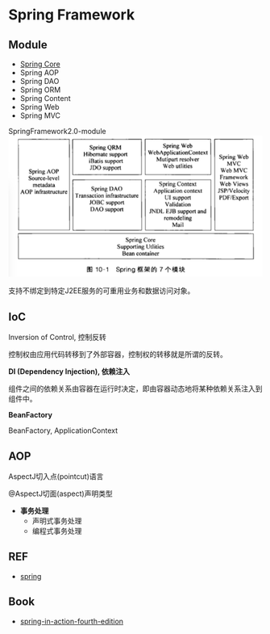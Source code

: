 # Spring Framework


## Module

- [Spring Core](SpringCore.md)
- Spring AOP
- Spring DAO
- Spring ORM
- Spring Content
- Spring Web
- Spring MVC

SpringFramework2.0-module
![module](../img/SpringFramework2.0-module.png)

支持不绑定到特定J2EE服务的可重用业务和数据访问对象。


## IoC
Inversion of Control, 控制反转

控制权由应用代码转移到了外部容器，控制权的转移就是所谓的反转。

**DI (Dependency Injection), 依赖注入**

组件之间的依赖关系由容器在运行时决定，即由容器动态地将某种依赖关系注入到组件中。

**BeanFactory**

BeanFactory, ApplicationContext

## AOP

AspectJ切入点(pointcut)语言

@AspectJ切面(aspect)声明类型

- **事务处理**
  - 声明式事务处理
  - 编程式事务处理



## REF

- [spring](https://spring.io)

## Book

- [spring-in-action-fourth-edition](https://www.manning.com/books/spring-in-action-fourth-edition)